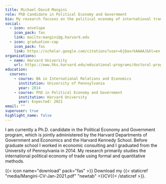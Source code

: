 ```yaml
---
title: Michael-David Mangini
role: PhD Candidate in Political Economy and Government
bio: My research focuses on the political economy of international trade.
social:
  - icon: envelope
    icon_pack: fas
    link: mailto:mangini@g.harvard.edu
  - icon: graduation-cap
    icon_pack: fas
    link: https://scholar.google.com/citations?user=6jQaxrkAAAAJ&hl=en
organizations:
  - name: Harvard University
    url: https://www.hks.harvard.edu/educational-programs/doctoral-programs/phd-political-economy-government
education:
  courses:
    - course: BA in International Relations and Economics
      institution: University of Pennsylvania
      year: 2014
    - course: PhD in Political Economy and Government
      institution: Harvard University
      year: Expected: 2021
email: ""
superuser: true
highlight_name: false
---
```

I am currently a Ph.D. candidate in the Political Economy and Government program, which is jointly administered by the Harvard Departments of Government and Economics and the Harvard Kennedy School. Before graduate school I worked in economic consulting and I graduated from the University of Pennsylvania in 2014. My research primarily studies the international political economy of trade using formal and quantitative methods.

{{< icon name="download" pack="fas" >}} Download my {{< staticref "media/Mangini-CV-Jan-2021.pdf" "newtab" >}}CV{{< /staticref >}}.
